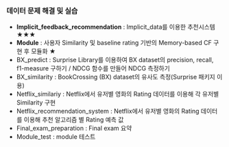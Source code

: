 ### 데이터 문제 해결 및 실습

 - **Implicit_feedback_recommendation** : Implicit_data를 이용한 추천시스템 ★★★
 - **Module** : 사용자 Similarity 및 baseline rating 기반의 Memory-based CF 구현 후 모듈화 ★
 - BX_predict : Surprise Library를 이용하여 BX dataset의 precision, recall, f1-measure 구하기 / NDCG 함수를 만들어 NDCG 측정하기
 - BX_similarity : BookCrossing (BX) dataset의 유사도 측정(Surprise 패키지 이용)
 - Netflix_similariy : Netflix에서 유저별 영화의 Rating 데이터를 이용해 각 유저별 Similarity 구현
 - Netflix_recommendation_system : Netflix에서 유저별 영화의 Rating 데이터를 이용해 추천 알고리즘 별 Rating 예측 값 
 - Final_exam_preparation : Final exam 요약
 - Module_test : module 테스트
 
 
 
 
 
 
